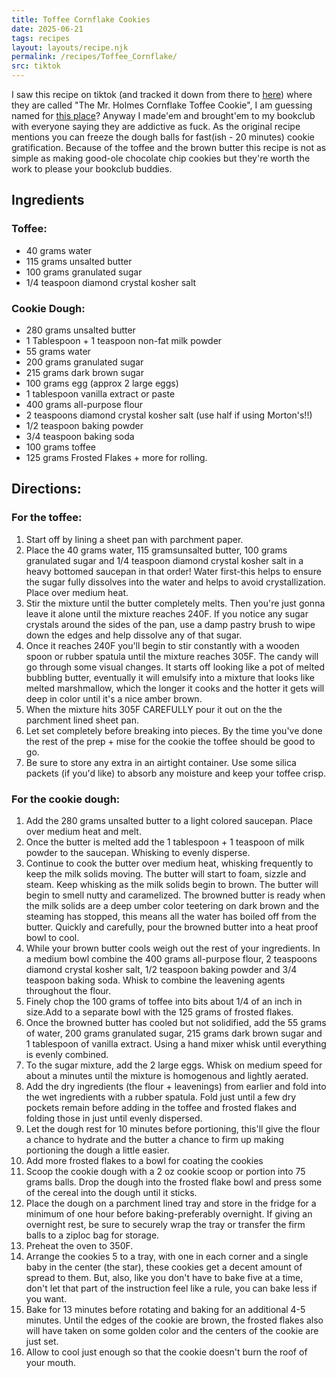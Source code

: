```yaml
---
title: Toffee Cornflake Cookies
date: 2025-06-21
tags: recipes
layout: layouts/recipe.njk
permalink: /recipes/Toffee_Cornflake/
src: tiktok
---
```

I saw this recipe on tiktok (and tracked it down from there to [here](https://ibakemistakes.substack.com/p/the-mrholmes-cornflake-toffee-cookie)) where they are called "The Mr. Holmes Cornflake Toffee Cookie", I am guessing named for [this place](https://mrholmesbakehouse.com/)? Anyway I made'em and brought'em to my bookclub with everyone saying they are addictive as fuck.  As the original recipe mentions you can freeze the dough balls for fast(ish - 20 minutes) cookie gratification. Because of the toffee and the brown butter this recipe is not as simple as making good-ole chocolate chip cookies but they're worth the work to please your bookclub buddies. 

## Ingredients

### Toffee:
*   40 grams water
*   115 grams unsalted butter
*   100 grams granulated sugar
*   1/4 teaspoon diamond crystal kosher salt

### Cookie Dough:
*   280 grams unsalted butter
*   1 Tablespoon + 1 teaspoon non-fat milk powder
*   55 grams water
*   200 grams granulated sugar
*   215 grams dark brown sugar
*   100 grams egg (approx 2 large eggs)
*   1 tablespoon vanilla extract or paste
*   400 grams all-purpose flour
*   2 teaspoons diamond crystal kosher salt (use half if using Morton's!!)
* 1/2 teaspoon baking powder
*   3/4 teaspoon baking soda
*   100 grams toffee
*   125 grams Frosted Flakes + more for rolling.

## Directions:

### For the toffee:
1. Start off by lining a sheet pan with parchment paper.
2. Place the 40 grams water, 115 gramsunsalted butter, 100 grams granulated sugar and 1/4 teaspoon diamond crystal kosher salt in a heavy bottomed saucepan in that order! Water first-this helps to ensure the sugar fully dissolves into the water and helps to avoid crystallization. Place over medium heat.
3. Stir the mixture until the butter completely melts. Then you're just gonna leave it alone until the mixture reaches 240F. If you notice any sugar crystals around the sides of the pan, use a damp pastry brush to wipe down the edges and help dissolve any of that sugar.
4. Once it reaches 240F you'll begin to stir constantly with a wooden spoon or rubber spatula until the mixture reaches 305F. The candy will go through some visual changes. It starts off looking like a pot of melted bubbling butter, eventually it will emulsify into a mixture that looks like melted marshmallow, which the longer it cooks and the hotter it gets will deep in color until it's a nice amber brown.
5. When the mixture hits 305F CAREFULLY pour it out on the the parchment lined sheet pan.
6. Let set completely before breaking into pieces. By the time you've done the rest of the prep + mise for the cookie the toffee should be good to go.
7. Be sure to store any extra in an airtight container. Use some silica packets (if you'd like) to absorb any moisture and keep your toffee crisp.

### For the cookie dough:

1. Add the 280 grams unsalted butter to a light colored saucepan. Place over medium heat and melt.
2. Once the butter is melted add the 1 tablespoon + 1 teaspoon of milk powder to the saucepan. Whisking to evenly disperse.
3. Continue to cook the butter over medium heat, whisking frequently to keep the milk solids moving. The butter will start to foam, sizzle and steam. Keep whisking as the milk solids begin to brown. The butter will begin to smell nutty and caramelized. The browned butter is ready when the milk solids are a deep umber color teetering on dark brown and the steaming has stopped, this means all the water has boiled off from the butter. Quickly and carefully, pour the browned butter into a heat proof bowl to cool.
4. While your brown butter cools weigh out the rest of your ingredients. In a medium bowl combine the 400 grams all-purpose flour, 2 teaspoons diamond crystal kosher salt, 1/2 teaspoon baking powder and 3/4 teaspoon baking soda. Whisk to combine the leavening agents throughout the flour.
5. Finely chop the 100 grams of toffee into bits about 1/4 of an inch in size.Add to a separate bowl with the 125 grams of frosted flakes.
6. Once the browned butter has cooled but not solidified, add the 55 grams of water, 200 grams granulated sugar, 215 grams dark brown sugar and 1 tablespoon of vanilla extract. Using a hand mixer whisk until everything is evenly combined.
7. To the sugar mixture, add the 2 large eggs. Whisk on medium speed for about a minutes until the mixture is homogenous and lightly aerated.
8. Add the dry ingredients (the flour + leavenings) from earlier and fold into the wet ingredients with a rubber spatula. Fold just until a few dry pockets remain before adding in the toffee and frosted flakes and folding those in just until evenly dispersed.
9. Let the dough rest for 10 minutes before portioning, this'll give the flour a chance to hydrate and the butter a chance to firm up making portioning the dough a little easier.
10. Add more frosted flakes to a bowl for coating the cookies
11. Scoop the cookie dough with a 2 oz cookie scoop or portion into 75 grams balls. Drop the dough into the frosted flake bowl and press some of the cereal into the dough until it sticks.
12. Place the dough on a parchment lined tray and store in the fridge for a minimum of one hour before baking-preferably overnight. If giving an overnight rest, be sure to securely wrap the tray or transfer the firm balls to a ziploc bag for storage.
13. Preheat the oven to 350F.
14. Arrange the cookies 5 to a tray, with one in each corner and a single baby in the center (the star), these cookies get a decent amount of spread to them. But, also, like you don't have to bake five at a time, don't let that part of the instruction feel like a rule, you can bake less if you want.
15. Bake for 13 minutes before rotating and baking for an additional 4-5 minutes. Until the edges of the cookie are brown, the frosted flakes also will have taken on some golden color and the centers of the cookie are just set.
16. Allow to cool just enough so that the cookie doesn't burn the roof of your mouth.
